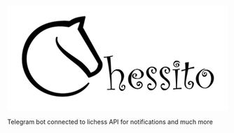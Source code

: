 ![Logo](public/images/chessito-logo-big.png)


Telegram bot connected to lichess API for notifications and much more
